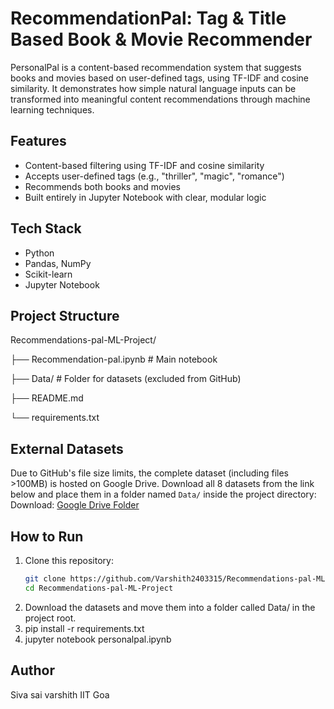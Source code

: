 # RecommendationPal: Tag & Title Based Book & Movie Recommender

PersonalPal is a content-based recommendation system that suggests books and movies based on user-defined tags, using TF-IDF and cosine similarity.
It demonstrates how simple natural language inputs can be transformed into meaningful content recommendations through machine learning techniques.
## Features
- Content-based filtering using TF-IDF and cosine similarity
- Accepts user-defined tags (e.g., "thriller", "magic", "romance")
- Recommends both books and movies
- Built entirely in Jupyter Notebook with clear, modular logic
## Tech Stack
- Python
- Pandas, NumPy
- Scikit-learn
- Jupyter Notebook

## Project Structure
Recommendations-pal-ML-Project/

├── Recommendation-pal.ipynb # Main notebook

├── Data/ # Folder for datasets (excluded from GitHub)

├── README.md

└── requirements.txt

## External Datasets

Due to GitHub's file size limits, the complete dataset (including files >100MB) is hosted on Google Drive.
Download all 8 datasets from the link below and place them in a folder named `Data/` inside the project directory:
Download: [Google Drive Folder](https://drive.google.com/drive/folders/136fX_Jzk3j4Gs6tjVNYXwoc7k1LSnzow?usp=sharing)
## How to Run
1. Clone this repository:
   ```bash
   git clone https://github.com/Varshith2403315/Recommendations-pal-ML-Project.git
   cd Recommendations-pal-ML-Project
2. Download the datasets and move them into a folder called Data/ in the project root.
3. pip install -r requirements.txt
4. jupyter notebook personalpal.ipynb

## Author
Siva sai varshith
IIT Goa
